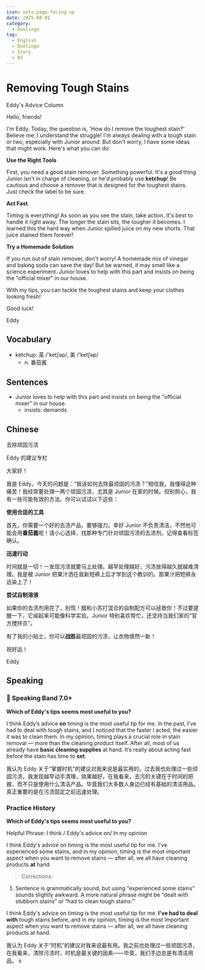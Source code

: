 ```yaml
---
icon: noto:page-facing-up
date: 2025-08-01
category:
  - Duolingo
tag:
  - English
  - Duolingo
  - Story
  - B3
---
```


# Removing Tough Stains

Eddy's Advice Column

Hello, friends!

I'm Eddy. Today, the question is, 'How do I remove the toughest stain?' Believe me, I understand the struggle! I'm always dealing with a tough stain or two, especially with Junior around. But don't worry, I have some ideas that might work. Here's what you can do:

**Use the Right Tools**

First, you need a good stain remover. Something powerful. It's a good thing Junior isn't in charge of cleaning, or he'd probably use **ketchup**! Be cautious and choose a remover that is designed for the toughest stains. Just check the label to be sure.

**Act Fast**

Timing is everything! As soon as you see the stain, take action. It's best to handle it right away. The longer the stain sits, the tougher it becomes. I learned this the hard way when Junior spilled juice on my new shorts. That juice stained them forever!

**Try a Homemade Solution**

If you run out of stain remover, don't worry! A homemade mix of vinegar and baking soda can save the day! But be warned, it may smell like a science experiment. Junior loves to help with this part and insists on being the "official mixer" in our house.

With my tips, you can tackle the toughest stains and keep your clothes looking fresh!

Good luck!

Eddy

## Vocabulary

- ketchup: 英 /'ketʃəp/, 美 /'ketʃəp/
  - n. 番茄酱

## Sentences

- Junior loves to help with this part and insists on being the "official mixer" in our house.
  - insists: demands

## Chinese

去除顽固污渍

Eddy 的建议专栏

大家好！

我是 Eddy。今天的问题是：“我该如何去除最顽固的污渍？”相信我，我懂得这种痛苦！我经常要处理一两个顽固污渍，尤其是 Junior 在家的时候。但别担心，我有一些可能有效的方法。你可以试试以下这些：

**使用合适的工具**

首先，你需要一个好的去渍产品，要够强力。幸好 Junior 不负责清洁，不然他可能会用**番茄酱**呢！请小心选择，找那种专门针对顽固污渍的去渍剂。记得查看标签确认。

**迅速行动**

时间就是一切！一发现污渍就要马上处理。越早处理越好，污渍放得越久就越难清理。我是被 Junior 把果汁洒在我新短裤上后才学到这个教训的。那果汁把短裤永远染上了！

**尝试自制溶液**

如果你的去渍剂用完了，别慌！醋和小苏打混合的自制配方可以拯救你！不过要提醒一下，它闻起来可能像科学实验。Junior 特别喜欢帮忙，还坚持当我们家的“官方搅拌员”。

有了我的小贴士，你可以**战胜**最顽固的污渍，让衣物焕然一新！

祝好运！

Eddy

## Speaking

### 🌟 Speaking Band 7.0+

**Which of Eddy's tips seems most useful to you?**

I think Eddy’s advice **on** timing is the most useful tip for me. In the past, I’ve had to deal with tough stains, and I noticed that the faster I acted, the easier it was to clean them. In my opinion, timing plays a crucial role in stain removal — more than the cleaning product itself. After all, most of us already have **basic cleaning supplies** at hand. It’s really about acting fast before the stain has time to **set**.

我认为 Eddy 关于“掌握时机”的建议对我来说是最实用的。过去我也处理过一些顽固污渍，我发现越早动手清理，效果越好。在我看来，去污的关键在于时间的把握，而不只是使用什么清洁产品。毕竟我们大多数人身边已经有基础的清洁用品。真正重要的是在污渍固定之前迅速处理。

### Practice History

**Which of Eddy's tips seems most useful to you?**

Helpful Phrase: I think / Eddy's advice on/ In my opinion

I think Eddy's advice on timing is the most useful tip for me. I've experienced some stains, and in my opinion, timing is the most important aspect when you want to remove stains — after all, we all have cleaning products **at** hand.

> Corrections:

1. Sentence is grammatically sound, but using "experienced some stains" sounds slightly awkward. A more natural phrase might be “dealt with stubborn stains” or “had to clean tough stains.”

I think Eddy's advice on timing is the most useful tip for me. **I've had to deal with** tough stains before, and in my opinion, timing is the most important aspect when you want to remove stains — after all, we all have cleaning products at hand.

我认为 Eddy 关于“时机”的建议对我来说最有用。我之前也处理过一些顽固污渍，在我看来，清除污渍时，时机是最关键的因素——毕竟，我们手边总是有清洁用品。
s
